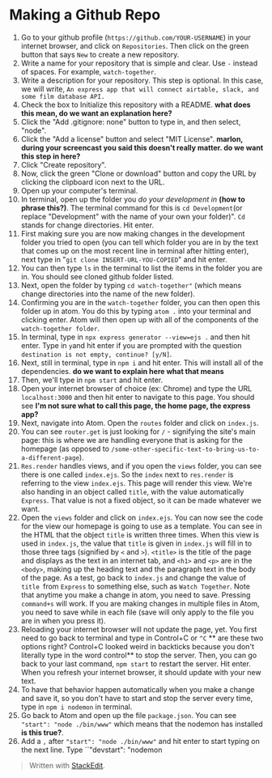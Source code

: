 
# Making a Github Repo

1. Go to your github profile (``https://github.com/YOUR-USERNAME``) in your internet browser, and click on ``Repositories``. Then click on the green button that says ``New`` to create a new repository. 
2. Write a name for your repository that is simple and clear. Use ``-`` instead of spaces. For example, ``watch-together``.
3. Write a description for your repository. This step is optional. In this case, we will write, ``An express app that will connect airtable, slack, and some film database API.``
4. Check the box to Initialize this repository with a README. **what does this mean, do we want an explanation here?**
5. Click the "Add .gitignore: none" button to type in, and then select, "node".
6. Click the "Add a license" button and select "MIT License". **marlon, during your screencast you said this doesn't really matter. do we want this step in here?**
7. Click "Create repository".
8. Now, click the green "Clone or download" button and copy the URL by clicking the clipboard icon next to the URL.
9. Open up your computer's terminal.
10. In terminal, open up the folder you *do your development in* **(how to phrase this?)**. The terminal command for this is ``cd Development``(or replace "Development" with the name of your own your folder)". ``Cd`` stands for change directories. Hit enter.
11. First making sure you are now making changes in the development folder you tried to open (you can tell which folder you are in by the text that comes up on the most recent line in terminal after hitting enter), next type in "``git clone INSERT-URL-YOU-COPIED``" and hit enter.
12. You can then type ``ls`` in the terminal to list the items in the folder you are in. You should see cloned github folder listed.
13. Next, open the folder by typing ``cd watch-together"`` (which means change directories into the name of the new folder).
14. Confirming you are in the ``watch-together`` folder, you can then open this folder up in atom. You do this by typing ``atom .`` into your terminal and clicking enter. Atom will then open up with all of the components of the ``watch-together folder``. 
15. In terminal, type in ``npx express generator --view=ejs .`` and then hit enter. Type in ``y``and hit enter if you are prompted with the question ``destination is not empty, continue? [y/N]``.
16. Next, still in terminal, type in ``npm i`` and hit enter. This will install all of the dependencies. **do we want to explain here what that means**
17. Then, we'll type in ``npm start`` and hit enter. 
18. Open your internet browser of choice (ex: Chrome) and type the URL ``localhost:3000`` and then hit enter to navigate to this page. You should see **I'm not sure what to call this page, the home page, the express app?**
19. Next, navigate into Atom. Open the ``routes`` folder and click on ``index.js``. 
20. You can see ``router.get`` is just looking for ``/`` - signifying the site's main page: this is where we are handling everyone that is asking for the homepage (as opposed to ``/some-other-specific-text-to-bring-us-to-a-different-page``). 
21. ``Res.render`` handles views, and if you open the ``views`` folder, you can see there is one called ``index.ejs``. So the ``index`` next to ``res.render`` is referring to the view ``index.ejs``. This page will render this view. We're also handing in an object called ``title``, with the value automatically ``Express``. That value is not a fixed object, so it can be made whatever we want.
22. Open the ``views`` folder and click on ``index.ejs``. You can now see the code for the view our homepage is going to use as a template. You can see in the HTML that the object ``title`` is written three times. When this view is used in ``index.js``, the value that ``title`` is given in ``index.js`` will fill in to those three tags (signified by ``<`` and ``>``). ``<title>`` is the title of the page and displays as the text in an internet tab, and ``<h1>`` and ``<p>`` are in the ``<body>``, making up the heading text and the paragraph text in the body of the page. As a test, go back to ``index.js`` and change the value of ``title ``from ``Express`` to something else, such as ``Watch Together``. Note that anytime you make a change in atom, you need to save. Pressing ``command+s`` will work. If you are making changes in multiple files in Atom, you need to save while in each file (save will only apply to the file you are in when you press it).
23. Reloading your internet browser will not update the page, yet. You first need to go back to terminal and type in Control+C or ``^C`` ** are these two options right? Control+C looked weird in backticks because you don't literally type in the word control** to stop the server. Then, you can go back to your last command, ``npm start`` to restart the server. Hit enter. When you refresh your internet browser, it should update with your new text.
24. To have that behavior happen automatically when you make a change and save it, so you don't have to start and stop the server every time, type in ``npm i nodemon`` in terminal.
25. Go back to Atom and open up the file ``package.json``. You can see ``"start": "node ./bin/www"`` which means that the nodemon has installed **is this true?**.
26. Add a ``,`` after ``"start": "node ./bin/www"`` and hit enter to start typing on the next line. Type ``"devstart": "nodemon
> Written with [StackEdit](https://stackedit.io/).
<!--stackedit_data:
eyJoaXN0b3J5IjpbMTEyNTIxODE4MSw4MjI5OTM4MDEsLTU2Nz
AxMTk5MSw3NTk3Mjc2NTgsODY4MTk2NTA2LC0zNDU3NTgzMTYs
MTE2MjM3OTQ3NiwxMzc4MTM4NTIxLC0xODIwODEyMjE4LDEyNz
czMTc5NDUsLTE0MzAxNjAxOTMsMjU1NTY0MDE2LC0xNjE5Mjcx
MDA3LC01MDg1MzA5MzQsLTE3NjgxNjMxNzgsNTgyMjY1NjEwLD
IyNTQ0NDY4NywxMzgzNTI4ODI2XX0=
-->